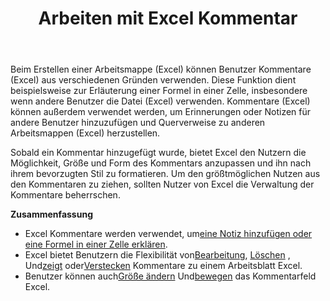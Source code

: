 ﻿---
title: Arbeiten mit Excel Kommentar
second_title: Aspose.Cells Cloud Documen
linktitle: Kommentar
type: docs
url: /de/comments/
aliases: [/working-with-comments/]
keywords: REST API, spreadsheets, excel, comment
description: "Cells.Cloud API für Excel bedienen: Kommentare bedienen"
weight: 100
kwords: Excel, Office Cloud, REST API, Tabellenkalkulation, PDF, CSV, Json, Markdown, Kommentare
---
Beim Erstellen einer Arbeitsmappe (Excel) können Benutzer Kommentare (Excel) aus verschiedenen Gründen verwenden. Diese Funktion dient beispielsweise zur Erläuterung einer Formel in einer Zelle, insbesondere wenn andere Benutzer die Datei (Excel) verwenden. Kommentare (Excel) können außerdem verwendet werden, um Erinnerungen oder Notizen für andere Benutzer hinzuzufügen und Querverweise zu anderen Arbeitsmappen (Excel) herzustellen.

Sobald ein Kommentar hinzugefügt wurde, bietet Excel den Nutzern die Möglichkeit, Größe und Form des Kommentars anzupassen und ihn nach ihrem bevorzugten Stil zu formatieren. Um den größtmöglichen Nutzen aus den Kommentaren zu ziehen, sollten Nutzer von Excel die Verwaltung der Kommentare beherrschen.

**Zusammenfassung**

-  Excel Kommentare werden verwendet, um[eine Notiz hinzufügen oder eine Formel in einer Zelle erklären](/cells/de/comments/add/).
-  Excel bietet Benutzern die Flexibilität von[Bearbeitung](/cells/de/comments/update/), [Löschen](/cells/de/comments/delete/) , Und[zeigt](/cells/de/comments/get/) oder[Verstecken](/cells/de/comments/update/) Kommentare zu einem Arbeitsblatt Excel.
-  Benutzer können auch[Größe ändern](/cells/de/comments/update/) Und[bewegen](/cells/de/comments/update/) das Kommentarfeld Excel.
